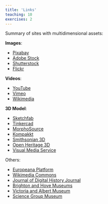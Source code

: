 ```yaml
---
title: 'Links'
teaching: 10
exercises: 2
---
```



Summary of sites with multidimensional assets:

**Images**:

- [Pixabay](https://pixabay.com/)
- [Adobe Stock](https://stock.adobe.com/)
- [Shutterstock](https://www.shutterstock.com/)
- [Flickr](https://www.flickr.com/)

**Videos**:

- [YouTube](https://www.youtube.com)
- [Vimeo](https://vimeo.com/)
- [Wikimedia](https://commons.wikimedia.org/wiki/Category:Videos)

**3D Model**:

- [Sketchfab](https://sketchfab.com/)
- [Tinkercad](https://www.tinkercad.com/)
- [MorphoSource](https://www.morphosource.org/)
- [Kompakkt](https://kompakkt.de/home?locale=en)
- [Smithsonian 3D](https://3d.si.edu/)
- [Open Heritage 3D](https://openheritage3d.org/ )
- [Visual Media Service](https://visual.ariadne-infrastructure.eu/)

Others:

- [Europeana Platform](https://www.europeana.eu/en)
- [Wikimedia Commons](https://commons.wikimedia.org/wiki/Category:Images)
- [Journal of Digital History Journal](https://journalofdigitalhistory.org/)
- [Brighton and Hove Museums](https://collections.brightonmuseums.org.uk/)
- [Victoria and Albert Museum](https://www.vam.ac.uk/collections?type=featured)
- [Science Group Museum](https://collection.sciencemuseumgroup.org.uk/)
